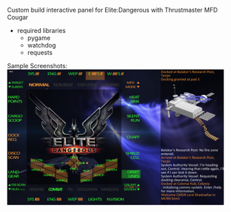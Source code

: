 Custom build interactive panel for Elite:Dangerous with Thrustmaster MFD Cougar
- required libraries
  - pygame
  - watchdog
  - requests

Sample Screenshots:
![ED-MFD-1](images/ED-MFD.screenshot.1.png)
